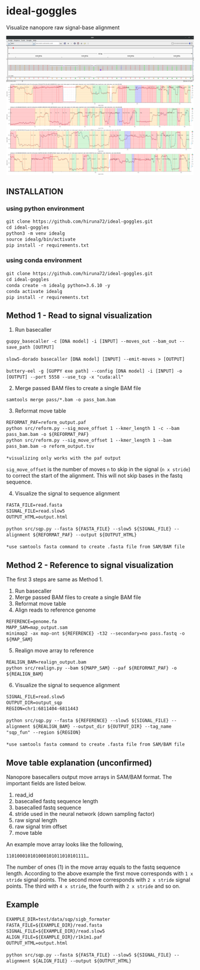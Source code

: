 # ideal-goggles
Visualize nanopore raw signal-base alignment

![image](test/igv.png)
![image](test/pileup_plot.png)

## INSTALLATION

### using python environment
````
git clone https://github.com/hiruna72/ideal-goggles.git
cd ideal-goggles
python3 -m venv idealg
source idealg/bin/activate
pip install -r requirements.txt
````
### using conda environment
````
git clone https://github.com/hiruna72/ideal-goggles.git
cd ideal-goggles
conda create -n idealg python=3.6.10 -y
conda activate idealg
pip install -r requirements.txt
````

## Method 1 - Read to signal visualization
1. Run basecaller
```
guppy_basecaller -c [DNA model] -i [INPUT] --moves_out --bam_out --save_path [OUTPUT]

slow5-dorado basecaller [DNA model] [INPUT] --emit-moves > [OUTPUT]

buttery-eel -g [GUPPY exe path] --config [DNA model] -i [INPUT] -o [OUTPUT] --port 5558 --use_tcp -x "cuda:all"

```
2. Merge passed BAM files to create a single BAM file
```
samtools merge pass/*.bam -o pass_bam.bam
```
3. Reformat move table 
```
REFORMAT_PAF=reform_output.paf
python src/reform.py --sig_move_offset 1 --kmer_length 1 -c --bam pass_bam.bam -o ${REFORMAT_PAF}
python src/reform.py --sig_move_offset 1 --kmer_length 1 --bam pass_bam.bam -o reform_output.tsv

*visualizing only works with the paf output
```
`sig_move_offset` is the number of moves `n` to skip in the signal (`n x stride`) to correct the start of the alignment. This will not skip bases in the fastq sequence.

4. Visualize the signal to sequence alignment
````
FASTA_FILE=read.fasta
SIGNAL_FILE=read.slow5
OUTPUT_HTML=output.html

python src/sqp.py --fasta ${FASTA_FILE} --slow5 ${SIGNAL_FILE} --alignment ${REFORMAT_PAF} --output ${OUTPUT_HTML}

*use samtools fasta command to create .fasta file from SAM/BAM file
````
## Method 2 - Reference to signal visualization
The first 3 steps are same as Method 1.
1. Run basecaller
2. Merge passed BAM files to create a single BAM file
3. Reformat move table
4. Align reads to reference genome
```
REFERENCE=genome.fa
MAPP_SAM=map_output.sam
minimap2 -ax map-ont ${REFERENCE} -t32 --secondary=no pass.fastq -o ${MAP_SAM}

```
5. Realign move array to reference
```
REALIGN_BAM=realign_output.bam
python src/realign.py --bam ${MAPP_SAM} --paf ${REFORMAT_PAF} -o ${REALIGN_BAM}

```

6. Visualize the signal to sequence alignment
````
SIGNAL_FILE=read.slow5
OUTPUT_DIR=output_sqp
REGION=chr1:6811404-6811443

python src/sqp.py --fasta ${REFERENCE} --slow5 ${SIGNAL_FILE} --alignment ${REALIGN_BAM} --output_dir ${OUTPUT_DIR} --tag_name "sqp_fun" --region ${REGION}

*use samtools fasta command to create .fasta file from SAM/BAM file
````

## Move table explanation (unconfirmed)
Nanopore basecallers output move arrays in SAM/BAM format. The important fields are listed below.
1. read_id
2. basecalled fastq sequence length
3. basecalled fastq sequence
4. stride used in the neural network (down sampling factor)
5. raw signal length
6. raw signal trim offset
7. move table

An example move array looks like the following,
```
110100010101000101011010101111…
```
The number of ones (1) in the move array equals to the fastq sequence length. 
According to the above example the first move corresponds with `1 x stride` signal points. 
The second move corresponds with `2 x stride` signal points. The third with `4 x stride`, the fourth with `2 x stride` and so on.


## Example
````
EXAMPLE_DIR=test/data/sqp/sigb_formater
FASTA_FILE=${EXAMPLE_DIR}/read.fasta
SIGNAL_FILE=${EXAMPLE_DIR}/read.slow5
ALIGN_FILE=${EXAMPLE_DIR}/r1k1m1.paf
OUTPUT_HTML=output.html

python src/sqp.py --fasta ${FASTA_FILE} --slow5 ${SIGNAL_FILE} --alignment ${ALIGN_FILE} --output ${OUTPUT_HTML}

````

